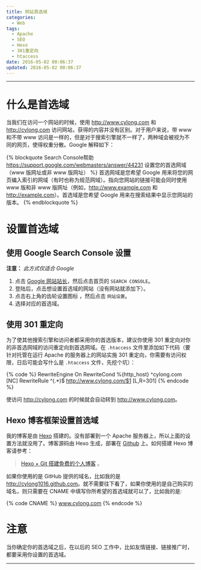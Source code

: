 ```yaml
---
title: 网站首选域
categories:
  - Web
tags:
  - Apache
  - SEO
  - Hexo
  - 301重定向
  - htaccess
date: 2016-05-02 00:06:37
updated: 2016-05-02 00:06:37
---
```

---

# 什么是首选域

当我们在访问一个网站的时候，使用 <http://www.cylong.com> 和 <http://cylong.com> 访问网站，获得的内容并没有区别。对于用户来说，带 www 和不带 www 访问是一样的，但是对于搜索引擎就不一样了，两种域会被视为不同的网页，使得权重分散。Google 解释如下：

{% blockquote Search Console帮助 https://support.google.com/webmasters/answer/44231 设置您的首选网域（www 版网址或非 www 版网址） %}
首选网域是您希望 Google 用来将您的网页编入索引的网域（有时也称为规范网域）。指向您网站的链接可能会同时使用 www 版和非 www 版网址（例如，<http://www.example.com> 和 <http://example.com>）。首选域是您希望 Google 用来在搜索结果中显示您网站的版本。
{% endblockquote %}

<!-- more -->

# 设置首选域

## 使用 Google Search Console 设置

<b>注意：</b> *此方式仅适合 Google*

1. 点击 [Google 网站站长][1]，然后点击首页的 `SEARCH CONSOLE`。
2. 登陆后，点击想设置首选域的网站（没有网站就添加下）。
3. 点击右上角的齿轮设置图标 <span class="fa fa-cog" aria-hidden="true"></span>，然后点击 `网站设置`。
4. 选择对应的首选域。

## 使用 301 重定向

为了使其他搜索引擎和访问者都采用你的首选版本，建议你使用 301 重定向对你的非首选网域的访问重定向到首选网域。在 `.htaccess` 文件里添加如下代码（要针对托管在运行 Apache 的服务器上的网站实施 301 重定向，你需要有访问权限，日后可能会写什么是 `.htaccess` 文件，先挖个坑）：

{% code %}
    RewriteEngine On
    RewriteCond %{http_host} ^cylong.com [NC]
    RewriteRule ^(.*)$ http://www.cylong.com/$1 [L,R=301]
{% endcode %}

使访问 <http://cylong.com> 的时候就会自动转到 <http://www.cylong.com>。

## Hexo 博客框架设置首选域

我的博客是由 [Hexo][] 搭建的。没有部署到一个 Apache 服务器上，所以上面的设置方法就没用了。博客源码由 Hexo 生成，部署在 [Github][3] 上。如何搭建 Hexo 博客请参考：

> [Hexo + Git 搭建免费的个人博客][2] 。

如果你使用的是 GitHub 提供的域名，比如我的是 <http://cylong1016.github.com>。就不需要往下看了，如果你使用的是自己购买的域名，则只需要在 CNAME 中填写你所希望的首选域就可以了，比如我的是:

{% code CNAME %}
    www.cylong.com
{% endcode %}

# 注意

当你确定你的首选域之后，在以后的 SEO 工作中，比如友情链接、链接推广时，都要采用你设置的首选域。

---

[Hexo]: https://hexo.io/zh-cn/ "Hexo"
[1]: https://www.google.com/webmasters/ "Google 网站站长"
[2]: /blog/2016/04/19/hexo-git/ "Hexo + Git 搭建免费的个人博客"
[3]: https://github.com/cylong1016/cylong1016.github.io
